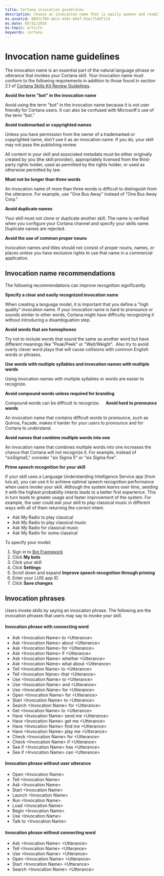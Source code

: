 ```yaml
---
title: Cortana invocation guidelines
description: Choose an invocation name that is easily spoken and readily recognized by the Cortana natural language speech engine.  
ms.assetid: 8887c784-abc1-434c-b0ef-01ec71ddf11d
ms.date: 05/31/2018
ms.topic: article
keywords: cortana
---
```


# Invocation name guidelines

The invocation name is an essential part of the natural language phrase or utterance that invokes your Cortana skill. Your invocation name must conform to the following requirements in addition to those found in section 2.1 of [Cortana Skills Kit Review Guidelines](skill-review-guidelines.md#2.1-distinct-function-and-accurate-representation).

**Avoid the term "bot" in the invocation name**

Avoid using the term "bot" in the invocation name because it is not user friendly for Cortana users. It can also be confused with Microsoft's use of the term “bot.” 

**Avoid trademarked or copyrighted names**

Unless you have permission from the owner of a trademarked or copyrighted name, don't use it as an invocation name. If you do, your skill may not pass the publishing review.

All content in your skill and associated metadata must be either originally created by you (the skill provider), appropriately licensed from the third-party rights holder, used as permitted by the rights holder, or used as otherwise permitted by law. 

**Must not be longer than three words**

An invocation name of more than three words is difficult to distinguish from the utterance. For example, use "One Bus Away" instead of "One Bus Away Corp." 

**Avoid duplicate names**

Your skill must not clone or duplicate another skill. The name is verified when you configure your Cortana channel and specify your skills name. Duplicate names are rejected.

**Avoid the use of common proper nouns**

Invocation names and titles should not consist of proper nouns, names, or places unless you have exclusive rights to use that name in a commercial application.



## Invocation name recommendations

The following recommendations can improve recognition significantly.

**Specify a clear and easily recognized invocation name​**

When creating a language model, it is important that you define a "high quality" invocation name. If your invocation name is hard to pronounce or sounds similar to other words, Cortana might have difficulty recognizing it without introducing a disambiguation step. ​

**Avoid words that are homophones​**

Try not to include words that sound the same as another word but have different meanings like "Peak/Peek" or "Wait/Weight".  Also try to avoid overly clever word plays that will cause collisions with common English words or phrases.​

**Use words with multiple syllables and invocation names with multiple words​**

Using invocation names with multiple syllables or words are easier to recognize.  ​

**Avoid compound words unless required for branding**

Compound words can be difficult to recognize.  
 
**Avoid hard to pronounce word​s**

An invocation name that contains difficult words to pronounce, such as Quinoa, Façade, makes it harder for your users to pronounce and for Cortana to understand.​

**Avoid names that combine multiple words into one**

An invocation name that combines multiple words into one increases the chance that Cortana will not recognize it. For example, instead of "sixSigma5," consider "six Sigma 5" or "six Sigma five".

**Prime speech recognition for your skill**

If your skill uses a Language Understanding Intelligence Service app (from luis.ai), you can use it to achieve optimal speech recognition performance when users invoke your skill. Although the system learns over time, seeding it with the highest probability intents leads to a better first experience. This in turn leads to greater usage and faster improvement of the system. ​For example, the user could ask your skill to play classical music in different ways with all of them returning the correct intent.

* Ask My Radio to play classical
* Ask My Radio to play classical music
* Ask My Radio for classical music
* Ask My Radio for some classical

To specify your model:

1. Sign in to [Bot Framework](https://dev.botframework.com)
2. Click **My bots**
3. Click your skill
4. Click **Settings**
5. Scroll down and expand **Improve speech recognition through priming**
6. Enter your LUIS app ID
7. Click **Save changes**



## Invocation phrases

Users invoke skills by saying an invocation phrase. The following are the invocation phrases that users may say to invoke your skill. 

#### Invocation phrase with connecting word

- Ask \<Invocation Name\> to \<Utterance\> 
- Ask \<Invocation Name\> about \<Utterance\> 
- Ask \<Invocation Name\> for \<Utterance\> 
- Ask \<Invocation Name\> if \<Utterance\> 
- Ask \<Invocation Name\> whether \<Utterance\> 
- Ask \<Invocation Name\> what about \<Utterance\> 
- Tell \<Invocation Name\> to \<Utterance\> 
- Tell \<Invocation Name\> that \<Utterance\> 
- Use \<Invocation Name\> to \<Utterance\> 
- Use \<Invocation Name\> and \<Utterance\> 
- Use \<Invocation Name\> for \<Utterance\> 
- Open \<Invocation Name\> for \<Utterance\> 
- Start \<Invocation Name\> to \<Utterance\> 
- Search \<Invocation Name\> for \<Utterance\> 
- Get \<Invocation Name\> to \<Utterance\> 
- Have \<Invocation Name\> send me \<Utterance\> 
- Have \<Invocation Name\> get me \<Utterance\> 
- Have \<Invocation Name\> find me \<Utterance\> 
- Have \<Invocation Name\> play me \<Utterance\> 
- Check \<Invocation Name\> for \<Utterance\> 
- Check \<Invocation Name\> if \<Utterance\> 
- See if \<Invocation Name\> has \<Utterance\> 
- See if \<Invocation Name\> can \<Utterance\> 

#### Invocation phrase without user utterance

- Open \<Invocation Name\>
- Tell \<Invocation Name\>
- Ask \<Invocation Name\>
- Start \<Invocation Name\> 
- Launch \<Invocation Name\> 
- Run \<Invocation Name\> 
- Load \<Invocation Name\> 
- Begin \<Invocation Name\> 
- Use \<Invocation Name\> 
- Talk to \<Invocation Name\> 

#### Invocation phrase without connecting word

- Ask \<Invocation Name\> \<Utterance\>
- Tell \<Invocation Name\> \<Utterance\>
- Use \<Invocation Name\>  \<Utterance\>
- Open \<Invocation Name\> \<Utterance\>
- Start \<Invocation Name\> \<Utterance\>
- Search \<Invocation Name\> \<Utterance\>





